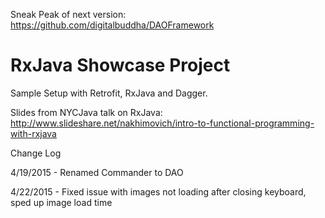
Sneak Peak of next version:
https://github.com/digitalbuddha/DAOFramework


RxJava Showcase Project
=============

Sample Setup with Retrofit, RxJava  and Dagger.


Slides from NYCJava talk on RxJava: 
http://www.slideshare.net/nakhimovich/intro-to-functional-programming-with-rxjava

Change Log

4/19/2015 - Renamed Commander to DAO

4/22/2015 - Fixed issue with images not loading after closing keyboard, sped up image load time

